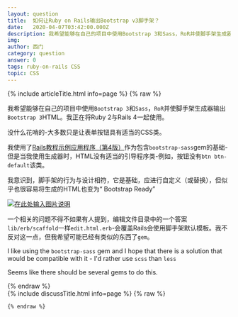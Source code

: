 ```yaml
---
layout: question
title:  如何让Ruby on Rails输出Bootstrap v3脚手架？
date:   2020-04-07T03:42:00.000Z
description: 我希望能够在自己的项目中使用Bootstrap 3和Sass，RoR并使脚手架生成器输出Bootstrap 3HTML。我正在将Ruby 2与Rails ...
img: 
author: 西门
category: question
answer: 0
tags: ruby-on-rails CSS
topic: CSS
---
```

<div class="article-root">
  <div class="article">
    {% include articleTitle.html info=page %}
    {% raw %}
    <div class="article-content"><p><font style="vertical-align: inherit;"><font style="vertical-align: inherit;">我希望能够</font><font style="vertical-align: inherit;">在自己的</font><font style="vertical-align: inherit;">项目中</font><font style="vertical-align: inherit;">使用</font></font><code>Bootstrap 3</code><font style="vertical-align: inherit;"><font style="vertical-align: inherit;">和</font></font><code>Sass</code><font style="vertical-align: inherit;"><font style="vertical-align: inherit;">，</font></font><code>RoR</code><font style="vertical-align: inherit;"><font style="vertical-align: inherit;">并使脚手架生成器输出</font></font><code>Bootstrap 3</code><font style="vertical-align: inherit;"><font style="vertical-align: inherit;">HTML。</font><font style="vertical-align: inherit;">我正在将Ruby 2与Rails 4一起使用。</font></font></p>

<p><font style="vertical-align: inherit;"><font style="vertical-align: inherit;">没什么花哨的-大多数只是让表单按钮具有适当的CSS类。</font></font></p>

<p><font style="vertical-align: inherit;"><font style="vertical-align: inherit;">我使用了</font></font><a href="https://github.com/railstutorial/sample_app_rails_4" rel="noreferrer"><font style="vertical-align: inherit;"><font style="vertical-align: inherit;">Rails教程示例应用程序（第4版）</font></font></a><font style="vertical-align: inherit;"><font style="vertical-align: inherit;">作为包含</font></font><code>bootstrap-sass</code><font style="vertical-align: inherit;"><font style="vertical-align: inherit;">gem的基础-但是当我使用生成器时，HTML没有适当的引导程序类-例如，按钮没有</font></font><code>btn btn-default</code><font style="vertical-align: inherit;"><font style="vertical-align: inherit;">该类。</font></font></p>

<p><font style="vertical-align: inherit;"><font style="vertical-align: inherit;">我意识到，脚手架的行为与设计相符，它是基础，应进行自定义（或替换），但似乎也很容易将生成的HTML也变为“ Bootstrap Ready”</font></font></p>

<p><a href="https://www.samyoc.com//uploads/users/24088/images/thumbnails/1586230793243.png" data-src="https://www.samyoc.com//uploads/users/24088/images/1586230793243.png" rel="noreferrer"><img src="https://i.stack.imgur.com/7YrOz.png" alt="在此处输入图片说明"></a></p>

<p><font style="vertical-align: inherit;"><font style="vertical-align: inherit;">一个相关的问题不得不如果有人提到，编辑文件目录中的一个答案</font></font><code>lib/erb/scaffold</code><font style="vertical-align: inherit;"><font style="vertical-align: inherit;">一样</font></font><code>edit.html.erb</code><font style="vertical-align: inherit;"><font style="vertical-align: inherit;">-会覆盖Rails会使用脚手架默认模板。</font><font style="vertical-align: inherit;">我不反对这一点，但我希望可能已经有类似的东西了</font></font><code>gem</code><font style="vertical-align: inherit;"><font style="vertical-align: inherit;">。</font></font></p>

<p>I like using the <code>bootstrap-sass</code> gem and I hope that there is a solution that would be compatible with it - I'd rather use <code>scss</code> than <code>less</code></p>

<p>Seems like there should be several gems to do this.</p></div>
    {% endraw %}
  </div>

  <div class="discuss-wrapper">
    {% include discussTitle.html info=page %}
    {% raw %}
    
    {% endraw %}
  </div>
<div>
